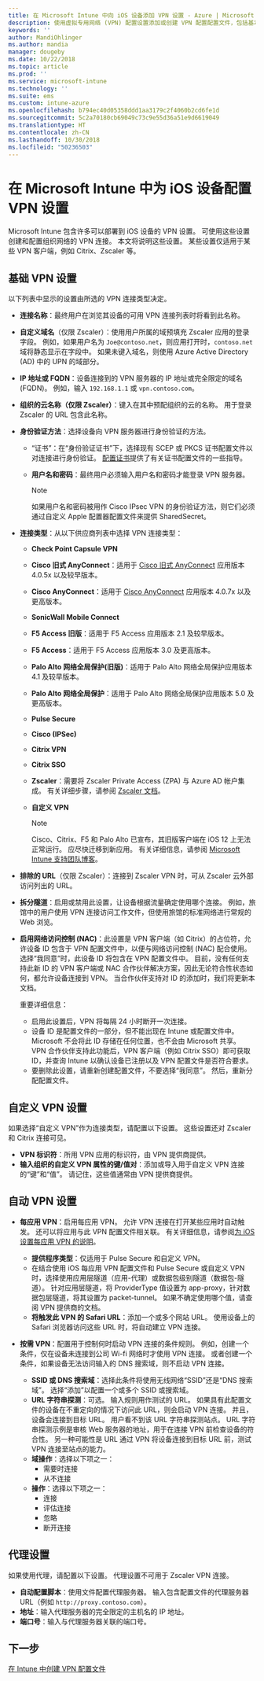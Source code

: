 ```yaml
---
title: 在 Microsoft Intune 中向 iOS 设备添加 VPN 设置 - Azure | Microsoft Docs
description: 使用虚拟专用网络 (VPN) 配置设置添加或创建 VPN 配置配置文件，包括基本设置中的连接详细信息、身份验证方法和拆分隧道；具有标识符的自定义 VPN 设置和键值对；包括 Safari URL 的每应用 VPN 设置和具有 SSID 或 DNS 搜索域的按需 VPN；以及代理设置，包括配置脚本、IP 或 FQDN 地址和 TCP 端口。
keywords: ''
author: MandiOhlinger
ms.author: mandia
manager: dougeby
ms.date: 10/22/2018
ms.topic: article
ms.prod: ''
ms.service: microsoft-intune
ms.technology: ''
ms.suite: ems
ms.custom: intune-azure
ms.openlocfilehash: b794ec40d05358ddd1aa3179c2f4060b2cd6fe1d
ms.sourcegitcommit: 5c2a70180cb69049c73c9e55d36a51e9d6619049
ms.translationtype: HT
ms.contentlocale: zh-CN
ms.lasthandoff: 10/30/2018
ms.locfileid: "50236503"
---
```

# <a name="configure-vpn-settings-on-ios-devices-in-microsoft-intune"></a>在 Microsoft Intune 中为 iOS 设备配置 VPN 设置

Microsoft Intune 包含许多可以部署到 iOS 设备的 VPN 设置。 可使用这些设置创建和配置组织网络的 VPN 连接。 本文将说明这些设置。 某些设置仅适用于某些 VPN 客户端，例如 Citrix、Zscaler 等。

## <a name="base-vpn-settings"></a>基础 VPN 设置

以下列表中显示的设置由所选的 VPN 连接类型决定。  

- **连接名称**：最终用户在浏览其设备的可用 VPN 连接列表时将看到此名称。
- **自定义域名**（仅限 Zscaler）：使用用户所属的域预填充 Zscaler 应用的登录字段。 例如，如果用户名为 `Joe@contoso.net`，则应用打开时，`contoso.net` 域将静态显示在字段中。 如果未键入域名，则使用 Azure Active Directory (AD) 中的 UPN 的域部分。
- **IP 地址或 FQDN**：设备连接到的 VPN 服务器的 IP 地址或完全限定的域名 (FQDN)。 例如，输入 `192.168.1.1` 或 `vpn.contoso.com`。
- **组织的云名称（仅限 Zscaler）**：键入在其中预配组织的云的名称。 用于登录 Zscaler 的 URL 包含此名称。  
- **身份验证方法**：选择设备向 VPN 服务器进行身份验证的方法。 
  - “证书”：在“身份验证证书”下，选择现有 SCEP 或 PKCS 证书配置文件以对连接进行身份验证。 [配置证书](certificates-configure.md)提供了有关证书配置文件的一些指导。
  - **用户名和密码**：最终用户必须输入用户名和密码才能登录 VPN 服务器。  

    > [!NOTE]
    > 如果用户名和密码被用作 Cisco IPsec VPN 的身份验证方法，则它们必须通过自定义 Apple 配置器配置文件来提供 SharedSecret。
  
- **连接类型**：从以下供应商列表中选择 VPN 连接类型：
  - **Check Point Capsule VPN**
  - **Cisco 旧式 AnyConnect**：适用于 [Cisco 旧式 AnyConnect](https://itunes.apple.com/app/cisco-legacy-anyconnect/id392790924) 应用版本 4.0.5x 以及较早版本。
  - **Cisco AnyConnect**：适用于 [Cisco AnyConnect](https://itunes.apple.com/app/cisco-anyconnect/id1135064690) 应用版本 4.0.7x 以及更高版本。
  - **SonicWall Mobile Connect**
  - **F5 Access 旧版**：适用于 F5 Access 应用版本 2.1 及较早版本。
  - **F5 Access**：适用于 F5 Access 应用版本 3.0 及更高版本。
  - **Palo Alto 网络全局保护(旧版)**：适用于 Palo Alto 网络全局保护应用版本 4.1 及较早版本。
  - **Palo Alto 网络全局保护**：适用于 Palo Alto 网络全局保护应用版本 5.0 及更高版本。
  - **Pulse Secure**
  - **Cisco (IPSec)**
  - **Citrix VPN**
  - **Citrix SSO**
  - **Zscaler**：需要将 Zscaler Private Access (ZPA) 与 Azure AD 帐户集成。 有关详细步骤，请参阅 [Zscaler 文档](https://help.zscaler.com/zpa/configuration-example-microsoft-azure-ad#Azure_UserSSO)。 
  - **自定义 VPN**    

    > [!NOTE]
    > Cisco、Citrix、F5 和 Palo Alto 已宣布，其旧版客户端在 iOS 12 上无法正常运行。 应尽快迁移到新应用。 有关详细信息，请参阅 [Microsoft Intune 支持团队博客](https://go.microsoft.com/fwlink/?linkid=2013806&clcid=0x409)。

* **排除的 URL**（仅限 Zscaler）：连接到 Zscaler VPN 时，可从 Zscaler 云外部访问列出的 URL。 

- **拆分隧道**：启用或禁用此设置，让设备根据流量确定使用哪个连接。 例如，旅馆中的用户使用 VPN 连接访问工作文件，但使用旅馆的标准网络进行常规的 Web 浏览。

- **启用网络访问控制 (NAC)**：此设置是 VPN 客户端（如 Citrix）的占位符，允许设备 ID 包含于 VPN 配置文件中，以便与网络访问控制 (NAC) 配合使用。 选择“我同意”时，此设备 ID 将包含在 VPN 配置文件中。 目前，没有任何支持此新 ID 的 VPN 客户端或 NAC 合作伙伴解决方案，因此无论符合性状态如何，都允许设备连接到 VPN。 当合作伙伴支持对 ID 的添加时，我们将更新本文档。

  重要详细信息：  

  - 启用此设置后，VPN 将每隔 24 小时断开一次连接。
  - 设备 ID 是配置文件的一部分，但不能出现在 Intune 或配置文件中。 Microsoft 不会将此 ID 存储在任何位置，也不会由 Microsoft 共享。 VPN 合作伙伴支持此功能后，VPN 客户端（例如 Citrix SSO）即可获取 ID，并查询 Intune 以确认设备已注册以及 VPN 配置文件是否符合要求。
  - 要删除此设置，请重新创建配置文件，不要选择“我同意”。 然后，重新分配配置文件。

## <a name="custom-vpn-settings"></a>自定义 VPN 设置

如果选择“自定义 VPN”作为连接类型，请配置以下设置。 这些设置还对 Zscaler 和 Citrix 连接可见。

- **VPN 标识符**：所用 VPN 应用的标识符，由 VPN 提供商提供。
- **输入组织的自定义 VPN 属性的键/值对**：添加或导入用于自定义 VPN 连接的“键”和“值”。 请记住，这些值通常由 VPN 提供商提供。

## <a name="automatic-vpn-settings"></a>自动 VPN 设置

- **每应用 VPN**：启用每应用 VPN。 允许 VPN 连接在打开某些应用时自动触发。 还可以将应用与此 VPN 配置文件相关联。 有关详细信息，请参阅[为 iOS 设置每应用 VPN 的说明](vpn-setting-configure-per-app.md)。
  - **提供程序类型**：仅适用于 Pulse Secure 和自定义 VPN。
  - 在结合使用 iOS 每应用 VPN 配置文件和 Pulse Secure 或自定义 VPN 时，选择使用应用层隧道（应用-代理）或数据包级别隧道（数据包-隧道）。 针对应用层隧道，将 ProviderType 值设置为 app-proxy，针对数据包层隧道，将其设置为 packet-tunnel。 如果不确定使用哪个值，请查阅 VPN 提供商的文档。
  - **将触发此 VPN 的 Safari URL**：添加一个或多个网站 URL。 使用设备上的 Safari 浏览器访问这些 URL 时，将自动建立 VPN 连接。

- **按需 VPN**：配置用于控制何时启动 VPN 连接的条件规则。 例如，创建一个条件，仅在设备未连接到公司 Wi-fi 网络时才使用 VPN 连接。 或者创建一个条件，如果设备无法访问输入的 DNS 搜索域，则不启动 VPN 连接。

  - **SSID 或 DNS 搜索域**：选择此条件将使用无线网络“SSID”还是“DNS 搜索域”。 选择“添加”以配置一个或多个 SSID 或搜索域。
  - **URL 字符串探测**：可选。 输入规则用作测试的 URL。 如果具有此配置文件的设备在不重定向的情况下访问此 URL，则会启动 VPN 连接。 并且，设备会连接到目标 URL。 用户看不到该 URL 字符串探测站点。 URL 字符串探测示例是审核 Web 服务器的地址，用于在连接 VPN 前检查设备的符合性。 另一种可能性是 URL 通过 VPN 将设备连接到目标 URL 前，测试 VPN 连接至站点的能力。
  - **域操作**：选择以下项之一：
    - 需要时连接
    - 从不连接
  - **操作**：选择以下项之一：
    - 连接
    - 评估连接
    - 忽略
    - 断开连接

## <a name="proxy-settings"></a>代理设置

如果使用代理，请配置以下设置。 代理设置不可用于 Zscaler VPN 连接。  

- **自动配置脚本**：使用文件配置代理服务器。 输入包含配置文件的代理服务器 URL（例如 `http://proxy.contoso.com`）。
- **地址**：输入代理服务器的完全限定的主机名的 IP 地址。
- **端口号**：输入与代理服务器关联的端口号。

## <a name="next-step"></a>下一步
[在 Intune 中创建 VPN 配置文件](vpn-settings-configure.md)  

